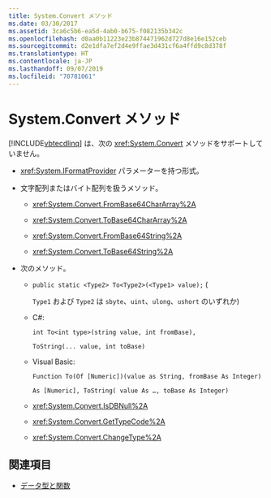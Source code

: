 ```yaml
---
title: System.Convert メソッド
ms.date: 03/30/2017
ms.assetid: 3ca6c5b6-ea5d-4ab0-b675-f082135b342c
ms.openlocfilehash: d0aa0b11223e23b874471962d727d8e16e152ceb
ms.sourcegitcommit: d2e1dfa7ef2d4e9ffae3d431cf6a4ffd9c8d378f
ms.translationtype: HT
ms.contentlocale: ja-JP
ms.lasthandoff: 09/07/2019
ms.locfileid: "70781061"
---
```

# <a name="systemconvert-methods"></a>System.Convert メソッド

[!INCLUDE[vbtecdlinq](../../../../../../includes/vbtecdlinq-md.md)] は、次の <xref:System.Convert> メソッドをサポートしていません。

- <xref:System.IFormatProvider> パラメーターを持つ形式。

- 文字配列またはバイト配列を扱うメソッド。

  - <xref:System.Convert.FromBase64CharArray%2A>

  - <xref:System.Convert.ToBase64CharArray%2A>

  - <xref:System.Convert.FromBase64String%2A>

  - <xref:System.Convert.ToBase64String%2A>

- 次のメソッド。

  - `public static <Type2> To<Type2>(<Type1> value);` (

    `Type1` および `Type2` は `sbyte`、`uint`、`ulong`、`ushort` のいずれか)

  - C#:

    `int To<int type>(string value, int fromBase),`

    `ToString(... value, int toBase)`

  - Visual Basic:

    `Function To(Of [Numeric])(value as String, fromBase As Integer)`

    `As [Numeric], ToString( value As …, toBase As Integer)`

  - <xref:System.Convert.IsDBNull%2A>

  - <xref:System.Convert.GetTypeCode%2A>

  - <xref:System.Convert.ChangeType%2A>

## <a name="see-also"></a>関連項目

- [データ型と関数](data-types-and-functions.md)
